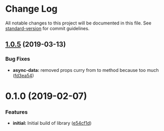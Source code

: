 # Change Log

All notable changes to this project will be documented in this file. See [standard-version](https://github.com/conventional-changelog/standard-version) for commit guidelines.

## [1.0.5](https://github.com/nullpub/dux/compare/v1.0.4...v1.0.5) (2019-03-13)


### Bug Fixes

* **async-data:** removed props curry from to method because too much ([fd3ea54](https://github.com/nullpub/dux/commit/fd3ea54))



<a name="0.1.0"></a>
# 0.1.0 (2019-02-07)


### Features

* **initial:** Initial build of library ([e54cf1d](https://github.com/nullpub/dux/commit/e54cf1d))
